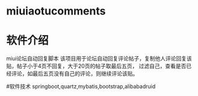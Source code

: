 # miuiaotucomments
# 软件介绍
miui论坛自动回复脚本
该项目用于论坛自动回复评论帖子，复制他人评论回复该贴，帖子小于4页不回复，大于20页的帖子取最后五页，
过滤自己，查看是否已经评论，如最后五页没有自己的评论，则继续评论该贴。

#软件技术
springboot,quartz,mybatis,bootstrap,alibabadruid
